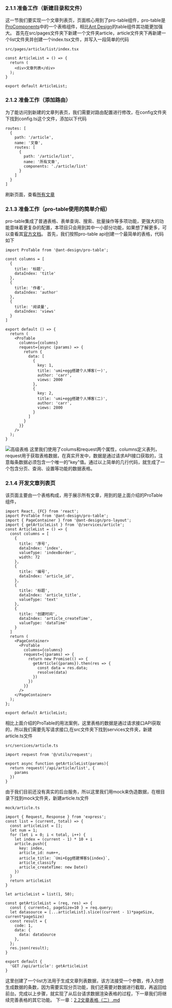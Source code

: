 <!--
 * @Author: your name
 * @Date: 2020-10-13 18:56:58
 * @LastEditTime: 2020-10-15 16:03:49
 * @LastEditors: Please set LastEditors
 * @Description: In User Settings Edit
 * @FilePath: /log-backend/books/2.1文章列表.md
-->
### 2.1.1 准备工作（新建目录和文件）
这一节我们要实现一个文章列表页，页面核心用到了pro-table组件，pro-table是[ProComponents](https://procomponents.ant.design/docs/intro)中的一个表格组件，相比[Ant Design](https://ant.design/index-cn)的table组件其功能更加强大。
首先在src/pages文件夹下新建一个文件夹article，article文件夹下再新建一个list文件夹并创建一个index.tsx文件，并写入一段简单的代码
```
src/pages/article/list/index.tsx

const ArticleList = () => {
  return (
    <div>文章列表</div>
  );
}

export default ArticleList;

```

### 2.1.2 准备工作（添加路由）
为了能访问到新建的文章列表页，我们需要对路由配置进行修改，在config文件夹下找到config.ts这个文件，添加以下代码
```
routes: [
  {
    path: '/article',
    name: '文章',
    routes: [
      {
        path: '/article/list',
        name: '所有文章',
        components: './article/list'
      }
    ]
  }
]
```
刷新页面，查看[所有文章](http://localhost:8000/article/list)

### 2.1.3 准备工作（pro-table使用的简单介绍）
pro-table集成了普通表格、表单查询、搜索、批量操作等多项功能，更强大的功能意味着更复杂的配置，本项目只会用到其中一小部分功能，如果想了解更多，可以查看其[官方文档](https://procomponents.ant.design/components/table)。
首先，我们按照pro-table api创建一个最简单的表格，代码如下
```
import ProTable from '@ant-design/pro-table';

const columns = [
  {
    title: '标题',
    dataIndex: 'title'
  },
  {
    title: '作者',
    dataIndex: 'author'
  },
  {
    title: '阅读量',
    dataIndex: 'views'
  }
]

export default () => {
  return (
    <ProTable 
      columns={columns}
      request={async (params) => {
        return {
          data: [
            {
              key: 1,
              title: 'umi+egg搭建个人博客(一)',
              author: 'carr',
              views: 2000
            },
            {
              key: 2,
              title: 'umi+egg搭建个人博客(二)',
              author: 'carr',
              views: 2800
            }
          ]
        }
      }}
    />
  );
}

```
![高级表格](https://images.carrlu.cn/2.1.1.png)
这里我们使用了colums和request两个属性，columns定义表列，request用于获取表格数据，在真实开发中，数据是通过请求API接口获取的，注意每条数据必须包含一个唯一的"key"值。通过以上简单的几行代码，就生成了一个包含分页、查询、设置等功能的数据表格。

### 2.1.4 开发文章列表页
该页面主要由一个表格构成，用于展示所有文章，用到的是上面介绍的ProTable组件，
```
import React, {FC} from 'react';
import ProTable from '@ant-design/pro-table';
import { PageContainer } from '@ant-design/pro-layout';
import { getArticleList } from '@/services/article';
const ArticleList = () => {
  const columns = [
    {
      title: '序号',
      dataIndex: 'index',
      valueType: 'indexBorder',
      width: 72
    },
    {
      title: '编号',
      dataIndex: 'article_id',
    },
    {
      title: '标题',
      dataIndex: 'article_title',
      valueType: 'text'
    },
    {
      title: '创建时间',
      dataIndex: 'article_createTime',
      valueType: 'dataTime'
    }
  ]
  return (
    <PageContainer>
      <ProTable 
        columns={columns}
        request={(params) => {
          return new Promise(() => {
            getArticle({params}).then(res => {
              const data = res.data;
              resolve(data)
            })
          })
        }}
      />
    </PageContainer>
  );
};

export default ArticleList;
```
相比上面介绍的ProTable的用法案例，这里表格的数据是通过请求接口API获取的，所以我们需要先写请求接口,在src文件夹下找到services文件夹，新建article.ts文件
```
src/sercices/article.ts

import request from '@/utils/request';

export async function getArticleList(params){
  return request('/api/article/list', {
    params
  })
}
```
由于我们目前还没有真实的后台服务，所以这里我们用mock来伪造数据，在根目录下找到mock文件夹，新建article.ts文件
```
mock/article.ts

import { Request, Response } from 'express';
const list = (current, total) => {
  const articleList = [];
  let num = 1;
  for (let i = 0; i < total, i++) {
    let index = (current - 1) * 10 + i
    article.push({
      key: index,
      article_id: num++,
      article_title: `Umi+Egg搭建博客${index}`,
      article_classify
      article_createTime: new Date()
    })
  }
  return articleList
}

let articleList = list(1, 50);

const getArticleList = (req, res) => {
  const { current=1, pageSize=10 } = req.query;
  let datasource = [...articleList].slice((current - 1)*pageSize, current*pageSize)
  const result = {
    code: 1,
    data: {
      data: dataSource
    },
  };
  res.json(result);
}

export default {
  'GET /api/article': getArticleList
}
```
这里创建了一个list方法用于生成文章列表数据，该方法接受一个参数，传入你想生成数据的条数，因为需要实现分页功能，我们还需要对数据进行截取，再返回给前台。完成以上步骤，就实现了从后台请求数据渲染表格的过程，下一章我们将继续完善表格的其它功能。
下一章：[2.2文章表格（二）.md]('./books/2.2文章表格（二）.md')
